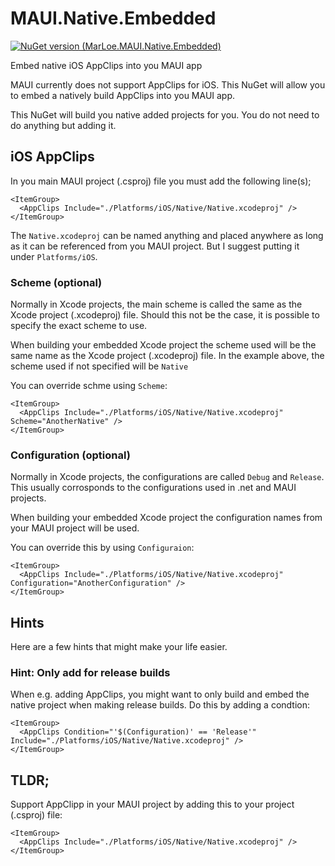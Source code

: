 # MAUI.Native.Embedded

[![NuGet version (MarLoe.MAUI.Native.Embedded)](https://img.shields.io/nuget/v/MarLoe.MAUI.Native.Embedded.svg?style=flat-square)](https://www.nuget.org/packages/MarLoe.MAUI.Native.Embedded/)

Embed native iOS AppClips into you MAUI app

MAUI currently does not support AppClips for iOS. This NuGet will allow you to embed a natively build AppClips into you MAUI app.

This NuGet will build you native added projects for you. You do not need to do anything but adding it.

## iOS AppClips
In you main MAUI project (.csproj) file you must add the following line(s);
```
<ItemGroup>
  <AppClips Include="./Platforms/iOS/Native/Native.xcodeproj" />
</ItemGroup>
```

The `Native.xcodeproj` can be named anything and placed anywhere as long as it can be referenced from you MAUI project. But I suggest putting it under `Platforms/iOS`.

### Scheme (optional)
Normally in Xcode projects, the main scheme is called the same as the Xcode project (.xcodeproj) file. Should this not be the case, it is possible to specify the exact scheme to use.

When building your embedded Xcode project the scheme used will be the same name as the Xcode project (.xcodeproj) file. In the example above, the scheme used if not specified will be `Native`

You can override schme using `Scheme`:
```
<ItemGroup>
  <AppClips Include="./Platforms/iOS/Native/Native.xcodeproj" Scheme="AnotherNative" />
</ItemGroup>
```

### Configuration (optional)
Normally in Xcode projects, the configurations are called `Debug` and `Release`. This usually corrosponds to the configurations used in .net and MAUI projects.

When building your embedded Xcode project the configuration names from your MAUI project will be used.

You can override this by using `Configuraion`:
```
<ItemGroup>
  <AppClips Include="./Platforms/iOS/Native/Native.xcodeproj" Configuration="AnotherConfiguration" />
</ItemGroup>
```

## Hints
Here are a few hints that might make your life easier.

### Hint: Only add for release builds
When e.g. adding AppClips, you might want to only build and embed the native project when making release builds. Do this by adding a condtion:
```
<ItemGroup>
  <AppClips Condition="'$(Configuration)' == 'Release'" Include="./Platforms/iOS/Native/Native.xcodeproj" />
</ItemGroup>
```

## TLDR;
Support AppClipp in your MAUI project by adding this to your project (.csproj) file:
```
<ItemGroup>
  <AppClips Include="./Platforms/iOS/Native/Native.xcodeproj" />
</ItemGroup>
```
